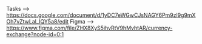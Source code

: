 
Tasks --> https://docs.google.com/document/d/1yDC7eWGwCJsNAGY6Pm9zl9g9mXOh7vZtwLal_IQY5a8/edit
Figma --> https://www.figma.com/file/ZHX8XyS5ihvRtV9hMvhtAR/currency-exchange?node-id=0:1
